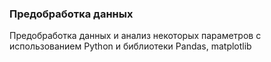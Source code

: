 ### Предобработка данных
Предобработка данных и анализ некоторых параметров с использованием Python и библиотеки Pandas, matplotlib
